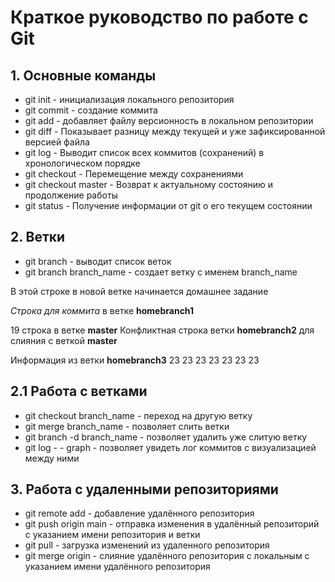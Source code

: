 # Краткое руководство по работе с Git
## 1. Основные команды
* git init - инициализация локального репозитория
* git commit - создание коммита
* git add - добавляет файлу версионность в локальном репозитории
* git diff - Показывает разницу между текущей и уже зафиксированной версией файла
* git log - Выводит список всех коммитов (сохранений) в хронологическом порядке
* git checkout - Перемещение между сохранениями
* git checkout master - Возврат к актуальному состоянию и продолжение работы
* git status - Получение информации от git о его текущем состоянии
## 2. Ветки
* git branch - выводит список веток
* git branch branch_name - создает ветку с именем branch_name

В этой строке в новой ветке начинается домашнее задание

*Строка для коммита* в ветке **homebranch1**

19 строка в ветке **master**
Конфликтная строка ветки **homebranch2** для слияния c веткой **master**

Информация из ветки **homebranch3**
23 23 23 23 23 23 23

## 2.1 Работа с ветками

* git checkout branch_name - переход на другую ветку
* git merge branch_name - позволяет слить ветки
* git branch -d branch_name - позволяет удалить уже слитую ветку
* git log - - graph - позволяет увидеть лог коммитов с визуализацией между ними

## 3. Работа с удаленными репозиториями
* git remote add - добавление удалённого репозитория
* git push origin main - отправка изменения в удалённый репозиторий с указанием имени репозитория и ветки
* git pull - загрузка изменений из удаленного репозитория
* git merge origin - слияние удалённого репозитория с локальным с указанием имени удалённого репозитория